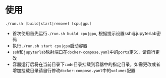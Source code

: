 # 使用

```shell
./run.sh [build|start|remove] [cpu|gpu]
```

- 首次使用首先运行`./run.sh build cpu|gpu`, 根据提示设置ssh与jupyterlab密码
- 执行`./run.sh start cpu|gpu`启动容器
- `ssh`和`jupyterlab`映射端口在`docker-compose.yaml`中的`ports`定义，请自行更改
- 容器运行后将在当前目录下`code`目录挂载到容器中的指定目录，如需更改或者增加挂载目录请自行修改`docker-compose.yaml`中的`volumes`配置